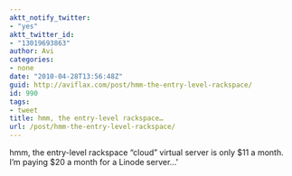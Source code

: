 ```yaml
---
aktt_notify_twitter:
- "yes"
aktt_twitter_id:
- "13019693863"
author: Avi
categories:
- none
date: "2010-04-28T13:56:48Z"
guid: http://aviflax.com/post/hmm-the-entry-level-rackspace/
id: 990
tags:
- tweet
title: hmm, the entry-level rackspace…
url: /post/hmm-the-entry-level-rackspace/
---
```

hmm, the entry-level rackspace &#8220;cloud&#8221; virtual server is only $11 a month. I&#8217;m paying $20 a month for a Linode server…'